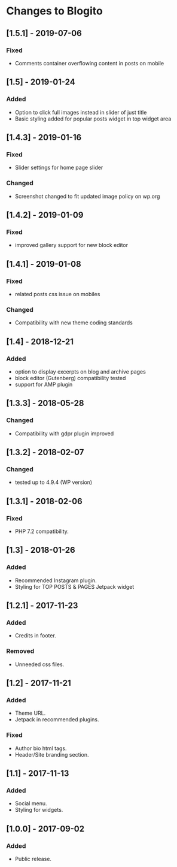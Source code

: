 # Changes to Blogito

## [1.5.1] - 2019-07-06

### Fixed
- Comments container overflowing content in posts on mobile

## [1.5] - 2019-01-24

### Added
- Option to click full images instead in slider of just title
- Basic styling added for popular posts widget in top widget area

## [1.4.3] - 2019-01-16

### Fixed
- Slider settings for home page slider

### Changed
- Screenshot changed to fit updated image policy on wp.org

## [1.4.2] - 2019-01-09

### Fixed
- improved gallery support for new block editor

## [1.4.1] - 2019-01-08

### Fixed
- related posts css issue on mobiles

### Changed
- Compatibility with new theme coding standards

## [1.4] - 2018-12-21

### Added
- option to display excerpts on blog and archive pages
- block editor (Gutenberg) compatibility tested
- support for AMP plugin

## [1.3.3] - 2018-05-28

### Changed
- Compatibility with gdpr plugin improved

## [1.3.2] - 2018-02-07

### Changed
- tested up to 4.9.4 (WP version)

## [1.3.1] - 2018-02-06

### Fixed
- PHP 7.2 compatibility.

## [1.3] - 2018-01-26

### Added
- Recommended Instagram plugin.
- Styling for TOP POSTS & PAGES Jetpack widget

## [1.2.1] - 2017-11-23

### Added
- Credits in footer.
### Removed
- Unneeded css files.

## [1.2] - 2017-11-21

### Added
- Theme URL.
- Jetpack in recommended plugins.

### Fixed
- Author bio html tags.
- Header/Site branding section.

## [1.1] - 2017-11-13

### Added
- Social menu.
- Styling for widgets.


## [1.0.0] - 2017-09-02

### Added
- Public release.
